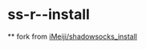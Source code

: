 # ss-r--install
** fork from [iMeiji/shadowsocks_install](https://github.com/iMeiji/shadowsocks_install/wiki)
